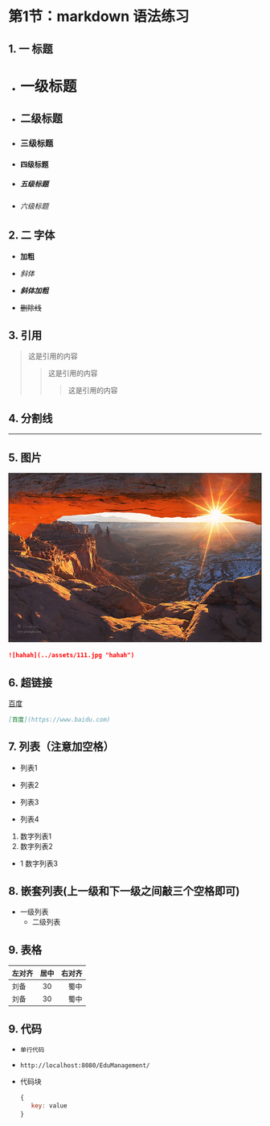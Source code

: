 # 第1节：markdown 语法练习

## 1.  一 标题

* # 一级标题
* ## 二级标题
* ### 三级标题
* #### 四级标题
* ##### 五级标题
* ###### 六级标题

## 2. 二 字体

* **加粗**

* _斜体_

* _**斜体加粗**_

* ~~删除线~~

## 3. 引用

> 这是引用的内容
>
> > 这是引用的内容
> >
> > > 这是引用的内容

## 4. 分割线

-----

## 5. 图片

![hahah](../assets/111.jpg "hahah")
```md
![hahah](../assets/111.jpg "hahah")
```

## 6. 超链接

[百度](https://www.baidu.com)
```md
[百度](https://www.baidu.com)
```

## 7. 列表（注意加空格）

* 列表1
+ 列表2
- 列表3
* 列表4

1.  数字列表1
2.  数字列表2

- 1  数字列表3


## 8. 嵌套列表(上一级和下一级之间敲三个空格即可)

* 一级列表
  * 二级列表

## 9. 表格

| 左对齐 | 居中 | 右对齐 |
| :--- | :---: | ---: |
| 刘备 | 30 | 蜀中 |
| 刘备 | 30 | 蜀中 |

## 9. 代码

* `单行代码`
* `http://localhost:8080/EduManagement/`

* 代码块

  ```JavaScript
  {
     key: value
  }
  ```
